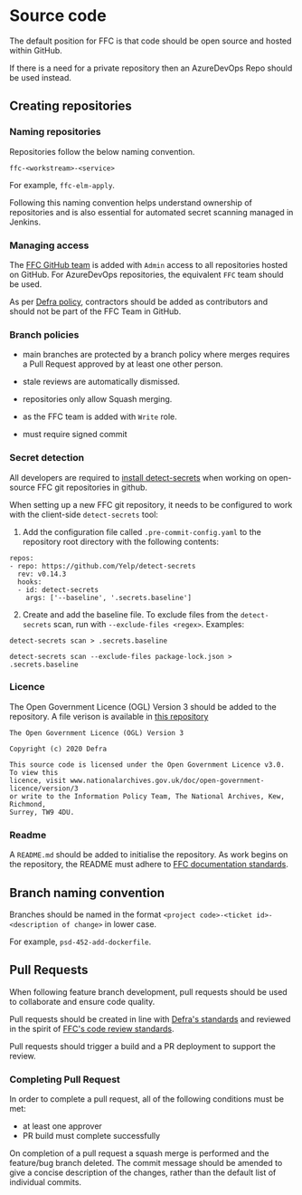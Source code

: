 # Source code
The default position for FFC is that code should be open source and hosted within GitHub.

If there is a need for a private repository then an AzureDevOps Repo should be used instead.

## Creating repositories
### Naming repositories
Repositories follow the below naming convention.

`ffc-<workstream>-<service>`

For example, `ffc-elm-apply`.

Following this naming convention helps understand ownership of repositories and is also essential for automated secret scanning managed in Jenkins.

### Managing access
The [FFC GitHub team](https://github.com/orgs/DEFRA/teams/ffc) is added with `Admin` access to all repositories hosted on GitHub. For AzureDevOps repositories, the equivalent `FFC` team should be used.

As per [Defra policy](https://github.com/DEFRA/dst-guides/tree/master/github), contractors should be added as contributors and should not be part of the FFC Team in GitHub.

### Branch policies
- main branches are protected by a branch policy where merges requires a Pull Request approved by at least one other person.

- stale reviews are automatically dismissed.

- repositories only allow Squash merging.

- as the FFC team is added with `Write` role.

- must require signed commit

### Secret detection
All developers are required to [install detect-secrets](../guides/developer-laptop-setup/install-detect-secrets.md)
when working on open-source FFC git repositories in github.

When setting up a new FFC git repository, it needs to be configured to work with the client-side `detect-secrets` tool:

1. Add the configuration file called `.pre-commit-config.yaml` to the repository root directory with the following contents:

```
repos:
- repo: https://github.com/Yelp/detect-secrets
  rev: v0.14.3
  hooks:
  - id: detect-secrets
    args: ['--baseline', '.secrets.baseline']
```

2. Create and add the baseline file. To exclude files from the `detect-secrets` scan, run with `--exclude-files <regex>`. Examples:

```
detect-secrets scan > .secrets.baseline
```

```
detect-secrets scan --exclude-files package-lock.json > .secrets.baseline
```

### Licence
The Open Government Licence (OGL) Version 3 should be added to the repository.  A file verison is available in [this repository](../resources/LICENCE)

```
The Open Government Licence (OGL) Version 3

Copyright (c) 2020 Defra

This source code is licensed under the Open Government Licence v3.0. To view this
licence, visit www.nationalarchives.gov.uk/doc/open-government-licence/version/3
or write to the Information Policy Team, The National Archives, Kew, Richmond,
Surrey, TW9 4DU.
```

### Readme
A `README.md` should be added to initialise the repository. As work begins on the repository, the README must adhere to [FFC documentation standards](documentation-standards.md).

## Branch naming convention
Branches should be named in the format `<project code>-<ticket id>-<description of change>` in lower case.

For example, `psd-452-add-dockerfile`.

## Pull Requests
When following feature branch development, pull requests should be used to collaborate and ensure code quality.

Pull requests should be created in line with [Defra's standards](https://github.com/DEFRA/software-development-standards/blob/master/processes/pull_requests.md) and reviewed in the spirit of [FFC's code review standards](code-review.md).

Pull requests should trigger a build and a PR deployment to support the review.

### Completing Pull Request
In order to complete a pull request, all of the following conditions must be met:
- at least one approver
- PR build must complete successfully

On completion of a pull request a squash merge is performed and the feature/bug branch deleted. The commit message should be amended to give a concise description of the changes, rather than the default list of individual commits.
